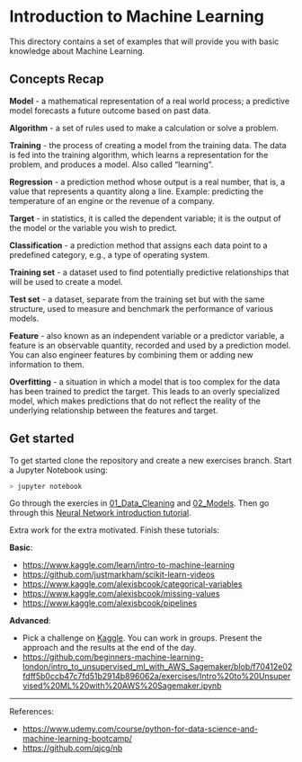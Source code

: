 # Introduction to Machine Learning
This directory contains a set of examples that will provide you with basic knowledge about Machine Learning. 

## Concepts Recap

**Model** - a mathematical representation of a real world process; a predictive model forecasts a future outcome based on past data.

**Algorithm** - a set of rules used to make a calculation or solve a problem.

**Training** - the process of creating a model from the training data. The data is fed into the training algorithm, which learns a representation for the problem, and produces a model. Also called “learning”.

**Regression** - a prediction method whose output is a real number, that is, a value that represents a quantity along a line. Example: predicting the temperature of an engine or the revenue of a company.

**Target** - in statistics, it is called the dependent variable; it is the output of the model or the variable you wish to predict.

**Classification** - a prediction method that assigns each data point to a predefined category, e.g., a type of operating system.

**Training set** - a dataset used to find potentially predictive relationships that will be used to create a model.

**Test set** - a dataset, separate from the training set but with the same structure, used to measure and benchmark the performance of various models.

**Feature** - also known as an independent variable or a predictor variable, a feature is an observable quantity, recorded and used by a prediction model. You can also engineer features by combining them or adding new information to them.

**Overfitting** - a situation in which a model that is too complex for the data has been trained to predict the target. This leads to an overly specialized model, which makes predictions that do not reflect the reality of the underlying relationship between the features and target.

## Get started
To get started clone the repository and create a new exercises branch. Start a Jupyter Notebook using:

```bash
> jupyter notebook
```

Go through the exercies in [01_Data_Cleaning](https://github.com/Dzvezdana/introduction-to-machine-learning/tree/master/01_Data_Cleaning) and [02_Models](https://github.com/Dzvezdana/introduction-to-machine-learning/tree/master/02_Models). Then go through this [Neural Network introduction tutorial](https://github.com/savarin/neural-networks). 

Extra work for the extra motivated. Finish these tutorials:

**Basic**:
* https://www.kaggle.com/learn/intro-to-machine-learning
* https://github.com/justmarkham/scikit-learn-videos
* https://www.kaggle.com/alexisbcook/categorical-variables
* https://www.kaggle.com/alexisbcook/missing-values
* https://www.kaggle.com/alexisbcook/pipelines


**Advanced**:
* Pick a challenge on [Kaggle](https://www.kaggle.com/). You can work in groups. Present the approach and the results at the end of the day.
* https://github.com/beginners-machine-learning-london/intro_to_unsupervised_ml_with_AWS_Sagemaker/blob/f70412e02fdff5b0ccb47c7fd51b2914b896062a/exercises/Intro%20to%20Unsupervised%20ML%20with%20AWS%20Sagemaker.ipynb

---

References:
* https://www.udemy.com/course/python-for-data-science-and-machine-learning-bootcamp/
* https://github.com/qjcg/nb
